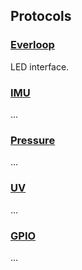 ## Protocols
<h3><a href="everloop">Everloop</a></h3>
LED interface.

<!-- <h3><a href="humidity">Humidity</a></h3>
... -->

<h3><a href="imu">IMU</a></h3>
...

<h3><a href="pressure">Pressure</a></h3>
...

<h3><a href="uv">UV</a></h3>
...

<h3><a href="gpio">GPIO</a></h3>
...